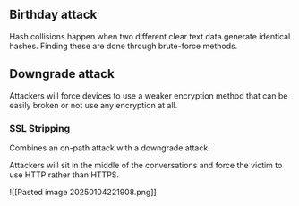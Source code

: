 ## Birthday attack

Hash collisions happen when two different clear text data generate identical hashes. Finding these are done through brute-force methods.

## Downgrade attack

Attackers will force devices to use a weaker encryption method that can be easily broken or not use any encryption at all.

### SSL Stripping

Combines an on-path attack with a downgrade attack.

Attackers will sit in the middle of the conversations and force the victim to use HTTP rather than HTTPS.

![[Pasted image 20250104221908.png]]